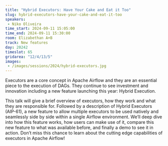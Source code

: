 ```yaml
---
title: "Hybrid Executors: Have Your Cake and Eat it Too"
slug: hybrid-executors-have-your-cake-and-eat-it-too
speakers:
 - Niko Oliveira
time_start: 2024-09-11 15:05:00
time_end: 2024-09-11 15:30:00
room: Elizabethan A+B
track: New features
day: 20242
timeslot: 65
gridarea: "12/4/13/5"
images: 
 - /images/sessions/2024/hybrid-executors.jpg
---
```


Executors are a core concept in Apache Airflow and they are an essential piece to the execution of DAGs. They continue to see investment and innovation including a new feature launching this year: Hybrid Execution.
 
 
 
 This talk will give a brief overview of executors, how they work and what they are responsible for. Followed by a description of Hybrid Executors (AIP-61), a new feature to allow multiple executors to be used natively and seamlessly side by side within a single Airflow environment. We’ll deep dive into how this feature works, how users can make use of it, compare this new feature to what was available before, and finally a demo to see it in action. Don’t miss this chance to learn about the cutting edge capabilities of executors in Apache Airflow!
